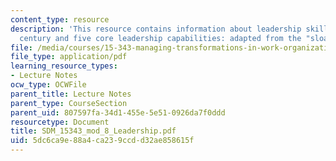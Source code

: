 ```yaml
---
content_type: resource
description: 'This resource contains information about leadership skills for the 21st
  century and five core leadership capabilities: adapted from the "sloan model".'
file: /media/courses/15-343-managing-transformations-in-work-organizations-and-society-spring-2002/5dc6ca9e88a4ca239ccdd32ae858615f_SDM_15343_mod_8_Leadership.pdf
file_type: application/pdf
learning_resource_types:
- Lecture Notes
ocw_type: OCWFile
parent_title: Lecture Notes
parent_type: CourseSection
parent_uid: 807597fa-34d1-455e-5e51-0926da7f0ddd
resourcetype: Document
title: SDM_15343_mod_8_Leadership.pdf
uid: 5dc6ca9e-88a4-ca23-9ccd-d32ae858615f
---
```

